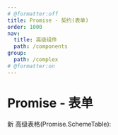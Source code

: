 ```yaml
---
# @formatter:off
title: Promise - 契约(表单)
order: 1000
nav:
  title: 高级组件
  path: /components
group:
  path: /complex
# @formatter:on
---
```


# Promise - 表单

新 高级表格(Promise.SchemeTable):

<code src="./demos/scheme-table.tsx"  background="#f0f2f5" />
